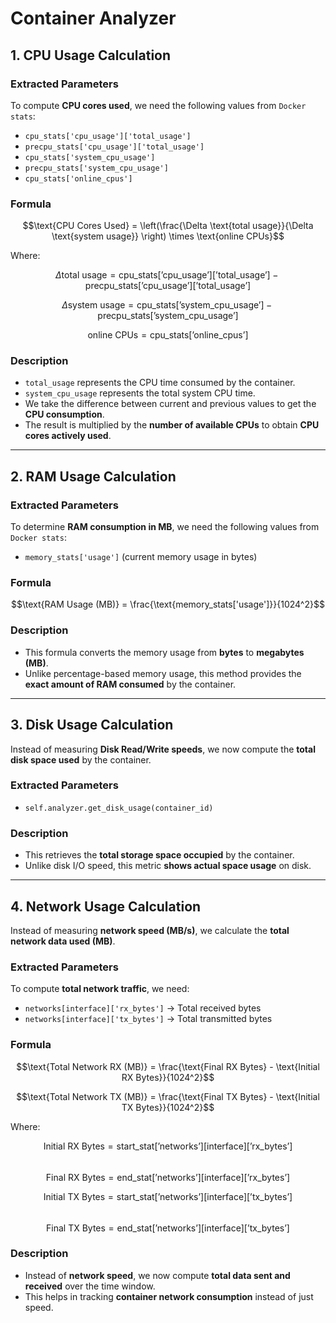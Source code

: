# **Container Analyzer**

## **1. CPU Usage Calculation**

### **Extracted Parameters**

To compute **CPU cores used**, we need the following values from `Docker stats`:

- `cpu_stats['cpu_usage']['total_usage']`
- `precpu_stats['cpu_usage']['total_usage']`
- `cpu_stats['system_cpu_usage']`
- `precpu_stats['system_cpu_usage']`
- `cpu_stats['online_cpus']`

### **Formula**

$$\text{CPU Cores Used} = \left(\frac{\Delta \text{total usage}}{\Delta \text{system usage}} \right) \times \text{online CPUs}$$

Where:

$$\Delta \text{total usage} = \text{cpu_stats['cpu_usage']['total_usage']} - \text{precpu_stats['cpu_usage']['total_usage']}$$

$$\Delta \text{system usage} = \text{cpu_stats['system_cpu_usage']} - \text{precpu_stats['system_cpu_usage']}$$

$$\text{online CPUs} = \text{cpu_stats['online_cpus']}$$

### **Description**

- `total_usage` represents the CPU time consumed by the container.
- `system_cpu_usage` represents the total system CPU time.
- We take the difference between current and previous values to get the **CPU consumption**.
- The result is multiplied by the **number of available CPUs** to obtain **CPU cores actively used**.

---

## **2. RAM Usage Calculation**

### **Extracted Parameters**

To determine **RAM consumption in MB**, we need the following values from `Docker stats`:

- `memory_stats['usage']` (current memory usage in bytes)

### **Formula**

$$\text{RAM Usage (MB)} = \frac{\text{memory_stats['usage']}}{1024^2}$$

### **Description**

- This formula converts the memory usage from **bytes** to **megabytes (MB)**.
- Unlike percentage-based memory usage, this method provides the **exact amount of RAM consumed** by the container.

---

## **3. Disk Usage Calculation**

Instead of measuring **Disk Read/Write speeds**, we now compute the **total disk space used** by the container.

### **Extracted Parameters**

- `self.analyzer.get_disk_usage(container_id)`

### **Description**
- This retrieves the **total storage space occupied** by the container.
- Unlike disk I/O speed, this metric **shows actual space usage** on disk.

---

## **4. Network Usage Calculation**
Instead of measuring **network speed (MB/s)**, we calculate the **total network data used (MB)**.

### **Extracted Parameters**
To compute **total network traffic**, we need:
- `networks[interface]['rx_bytes']` → Total received bytes
- `networks[interface]['tx_bytes']` → Total transmitted bytes

### **Formula**
$$\text{Total Network RX (MB)} = \frac{\text{Final RX Bytes} - \text{Initial RX Bytes}}{1024^2}$$

$$\text{Total Network TX (MB)} = \frac{\text{Final TX Bytes} - \text{Initial TX Bytes}}{1024^2}$$

Where:

$$\text{Initial RX Bytes} = \text{start_stat['networks'][interface]['rx_bytes']}$$  
$$\text{Final RX Bytes} = \text{end_stat['networks'][interface]['rx_bytes']}$$

$$\text{Initial TX Bytes} = \text{start_stat['networks'][interface]['tx_bytes']}$$  
$$\text{Final TX Bytes} = \text{end_stat['networks'][interface]['tx_bytes']}$$  

### **Description**
- Instead of **network speed**, we now compute **total data sent and received** over the time window.
- This helps in tracking **container network consumption** instead of just speed.
